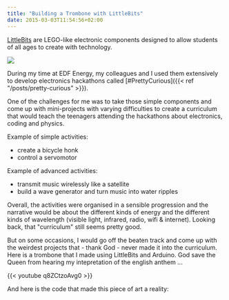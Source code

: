 ```yaml
---
title: "Building a Trombone with LittleBits"
date: 2015-03-03T11:54:56+02:00
---
```


[LittleBits](https://littlebits.com/) are LEGO-like electronic components designed to allow students of all ages to create with technology.

<img src='https://cdn.shopify.com/s/files/1/1494/3290/t/32/assets/HomepageCircuitGIF_1084x600x_585.gif?37282'>

During my time at EDF Energy, my colleagues and I used them extensively to develop electronics hackathons called [#PrettyCurious]({{< ref "/posts/pretty-curious" >}}).

One of the challenges for me was to take those simple components and come up with mini-projects with varying difficulties to create a curriculum that would teach the teenagers attending the hackathons about electronics, coding and physics.

Example of simple activities:

- create a bicycle honk
- control a servomotor

Example of advanced activities:

- transmit music wirelessly like a satellite
- build a wave generator and turn music into water ripples

Overall, the activities were organised in a sensible progression and the narrative would be about the different kinds of energy and the different kinds of wavelength (visible light, infrared, radio, wifi & internet). Looking back, that "curriculum" still seems pretty good.

But on some occasions, I would go off the beaten track and come up with the weirdest projects that - thank God - never made it into the curriculum. Here is a trombone that I made using LittleBits and Arduino. God save the Queen from hearing my intepretation of the english anthem ...

{{< youtube q8ZCtzoAvg0 >}}

And here is the code that made this piece of art a reality:
<script src="https://gist-it.appspot.com/https://github.com/louisguitton/arduino-littlebits/blob/master/trombone.ino"></script>
